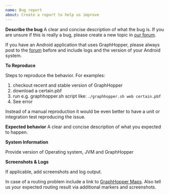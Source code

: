 ```yaml
---
name: Bug report
about: Create a report to help us improve
---
```


**Describe the bug**
A clear and concise description of what the bug is. If you are unsure if this is really a bug, please create a new topic in [our forum](https://discuss.graphhopper.com/c/graphhopper).

If you have an Android application that uses GraphHopper, please always post to the [forum](https://discuss.graphhopper.com/c/graphhopper/graphhopper-ios-and-android) before and include logs and the version of
your Android system.

**To Reproduce**

Steps to reproduce the behavior. For examples:

1. checkout recent and stable version of GraphHopper
2. download a certain.pbf
3. run e.g. graphhopper.sh script like: `./graphhopper.sh web certain.pbf`
4. See error

Instead of a manual reproduction it would be even better to have a unit or integration test reproducing the issue.

**Expected behavior**
A clear and concise description of what you expected to happen.

**System Information**

Provide version of Operating system, JVM and GraphHopper

**Screenshots & Logs**

If applicable, add screenshots and log output.

In case of a routing problem include a link to [GraphHopper Maps](https://graphhopper.com/maps/). Also tell us your expected routing result via additional markers and screenshots.